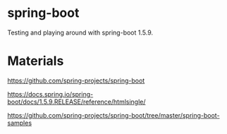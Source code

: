 # spring-boot

Testing and playing around with spring-boot 1.5.9.

# Materials

https://github.com/spring-projects/spring-boot

https://docs.spring.io/spring-boot/docs/1.5.9.RELEASE/reference/htmlsingle/

https://github.com/spring-projects/spring-boot/tree/master/spring-boot-samples
